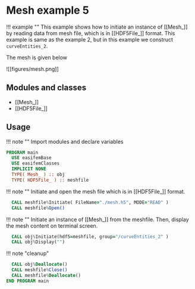 # Mesh example 5

!!! example ""
    This example shows how to initiate an instance of [[Mesh_]] by reading data from mesh file, which is in [[HDF5File_]] format. This example is same as the example 2, but in this example we construct `curveEntities_2`.

The mesh is given below

![[figures/mesh.png]]

## Modules and classes

- [[Mesh_]]
- [[HDF5File_]]

## Usage

!!! note ""
    Import modules and declare variables

```fortran
PROGRAM main
  USE easifemBase
  USE easifemClasses
  IMPLICIT NONE
  TYPE( Mesh_ ) :: obj
  TYPE( HDF5File_ ) :: meshfile
```

!!! note ""
    Initiate and open the mesh file which is in [[HDF5File_]] format.

```fortran
  CALL meshfile%Initiate( FileName="./mesh.h5", MODE="READ" )
  CALL meshfile%Open()
```

!!! note ""
    Initiate an instance of [[Mesh_]] from the meshfile. Then, display the mesh content on terminal screen.

```fortran
  CALL obj%Initiate(hdf5=meshfile, group="/curveEntities_2" )
  CALL obj%Display("")
```

!!! note "cleanup"

```fortran
  CALL obj%Deallocate()
  CALL meshfile%Close()
  CALL meshfile%Deallocate()
END PROGRAM main
```
